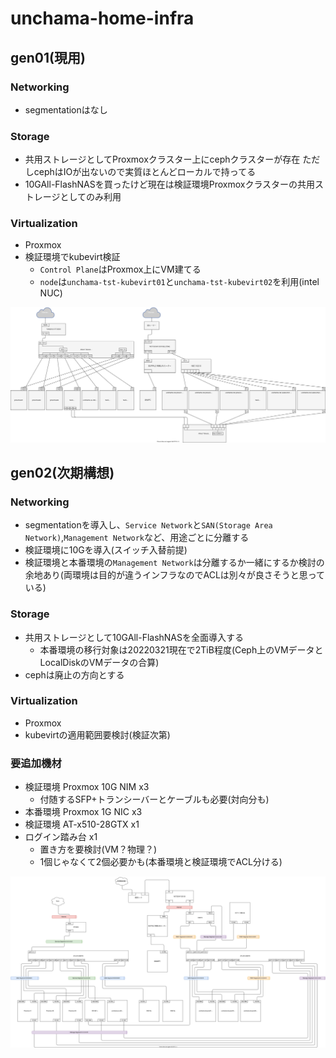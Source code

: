 # unchama-home-infra

## gen01(現用)

### Networking

- segmentationはなし

### Storage

- 共用ストレージとしてProxmoxクラスター上にcephクラスターが存在 ただしcephはIOが出ないので実質ほとんどローカルで持ってる
- 10GAll-FlashNASを買ったけど現在は検証環境Proxmoxクラスターの共用ストレージとしてのみ利用

### Virtualization

- Proxmox
- 検証環境でkubevirt検証
  - `Control Plane`はProxmox上にVM建てる
  - `node`は`unchama-tst-kubevirt01`と`unchama-tst-kubevirt02`を利用(intel NUC)

![図](./diagrams/unchama-home-infra-gen01.drawio.svg)

## gen02(次期構想)

### Networking

- segmentationを導入し、`Service Network`と`SAN(Storage Area Network)`,`Management Network`など、用途ごとに分離する
- 検証環境に10Gを導入(スイッチ入替前提)
- 検証環境と本番環境の`Management Network`は分離するか一緒にするか検討の余地あり(両環境は目的が違うインフラなのでACLは別々が良さそうと思っている)

### Storage

- 共用ストレージとして10GAll-FlashNASを全面導入する
  - 本番環境の移行対象は20220321現在で2TiB程度(Ceph上のVMデータとLocalDiskのVMデータの合算)
- cephは廃止の方向とする

### Virtualization

- Proxmox
- kubevirtの適用範囲要検討(検証次第)

### 要追加機材

- 検証環境 Proxmox 10G NIM x3
  - 付随するSFP+トランシーバーとケーブルも必要(対向分も)
- 本番環境 Proxmox 1G NIC x3
- 検証環境 AT-x510-28GTX x1
- ログイン踏み台 x1
  - 置き方を要検討(VM？物理？)
  - 1個じゃなくて2個必要かも(本番環境と検証環境でACL分ける)

![図](./diagrams/unchama-home-infra-gen02.drawio.svg)
